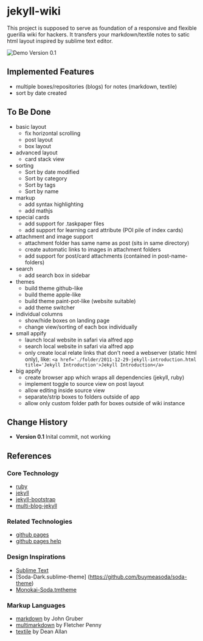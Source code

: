 # jekyll-wiki

This project is supposed to serve as foundation of a responsive and flexible guerilla wiki for hackers.
It transfers your markdown/textile notes to satic html layout inspired by sublime text editor.

![Demo Version 0.1](https://raw.github.com/dataduke/jekyll-wiki/master/%E2%80%8Edemo-v01.jpg)

## Implemented Features

- multiple boxes/repositories (blogs) for notes (markdown, textile)
- sort by date created

## To Be Done

- basic layout  
  - fix horizontal scrolling
  - post layout
  - box layout
- advanced layout
  - card stack view
- sorting
  - Sort by date modified
  - Sort by category
  - Sort by tags
  - Sort by name
- markup
  - add syntax highlighting
  - add mathjs
- special cards
  - add support for .taskpaper files
  - add support for learning card attribute (POI pile of index cards)
- attachment and image support
  - attachment folder has same name as post (sits in same directory)
  - create automatic links to images in attachment folders
  - add support for post/card attachments (contained in post-name-folders)
- search
  - add search box in sidebar
- themes
  - build theme github-like
  - build theme apple-like
  - build theme paint-pot-like (website suitable)
  - add theme switcher
- individual columns
  - show/hide boxes on landing page
  - change view/sorting of each box individually
- small appify
  - launch local website in safari via alfred app
  - search local website in safari via alfred app
  - only create local relate links that don't need a webserver (static html only), like:
    `<a href='./folder/2011-12-29-jekyll-introduction.html title='Jekyll Introduction'>Jekyll Introduction</a>`
- big appify
  - create browser app which wraps all dependencies (jekyll, ruby)
  - implement toggle to source view on post layout
  - allow editing inside source view
  - separate/strip boxes to folders outside of app
  - allow only custom folder path for boxes outside of wiki instance

## Change History

- **Version 0.1** Inital commit, not working

## References

### Core Technology

- [ruby](http://www.ruby-lang.org/en/)
- [jekyll](https://github.com/mojombo/jekyll)
- [jekyll-bootstrap](https://github.com/plusjade/jekyll-bootstrap) 
- [multi-blog-jekyll](https://github.com/ggarron/multi-blog-jekyll)

### Related Technologies

- [github pages](http://pages.github.com/)  
- [github pages help](https://help.github.com/categories/20/articles) 

### Design Inspirations

- [Sublime Text](http://www.sublimetext.com/)
- [Soda-Dark.sublime-theme] (https://github.com/buymeasoda/soda-theme)
- [Monokai-Soda.tmtheme](https://github.com/simeonv/st2-color-schemes)

### Markup Languages

- [markdown](http://daringfireball.net/projects/markdown/) by John Gruber
- [multimarkdown](http://fletcherpenney.net/multimarkdown/) by Fletcher Penny
- [textile](http://textism.com/tools/textile/) by Dean Allan